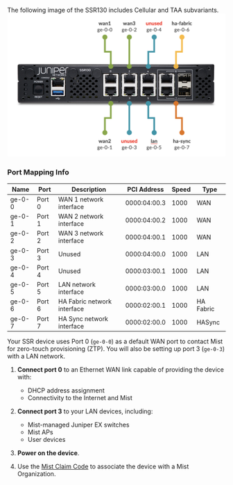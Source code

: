 <!---- SSR 130 Port Connections ---->
The following image of the SSR130 includes Cellular and TAA subvariants.
![Device Connections](/img/hdwr_ssr130_faceplate.png)

### Port Mapping Info

| Name | Port | Description | PCI Address | Speed | Type |
| --- | --- | --- | --- | --- | --- |
| ge-0-0 | Port 0 | WAN 1 network interface | 0000:04:00.3 | 1000 | WAN |
| ge-0-1 | Port 1 | WAN 2 network interface | 0000:04:00.2 | 1000 | WAN |
| ge-0-2 | Port 2 | WAN 3 network interface | 0000:04:00.1 | 1000 | WAN |
| ge-0-3 | Port 3 | Unused | 0000:04:00.0 | 1000 | LAN |
| ge-0-4 | Port 4 | Unused | 0000:03:00.1 | 1000 | LAN |
| ge-0-5 | Port 5 | LAN network interface | 0000:03:00.0 | 1000 | LAN |
| ge-0-6 | Port 6 | HA Fabric network interface | 0000:02:00.1 | 1000 | HA Fabric |
| ge-0-7 | Port 7 | HA Sync network interface | 0000:02:00.0 | 1000 | HASync |

Your SSR device uses Port 0 (`ge-0-0`) as a default WAN port to contact Mist for zero-touch provisioning (ZTP). You will also be setting up port 3 (`ge-0-3`) with a LAN network.

1. **Connect port 0** to an Ethernet WAN link capable of providing the device with:
    * DHCP address assignment
    * Connectivity to the Internet and Mist

2. **Connect port 3** to your LAN devices, including:
    * Mist-managed Juniper EX switches
    * Mist APs
    * User devices

3. **Power on the device**.

4. Use the [Mist Claim Code](wan_assurance_ssr130_quickstart.md#claim-your-device) to associate the device with a Mist Organization. 
